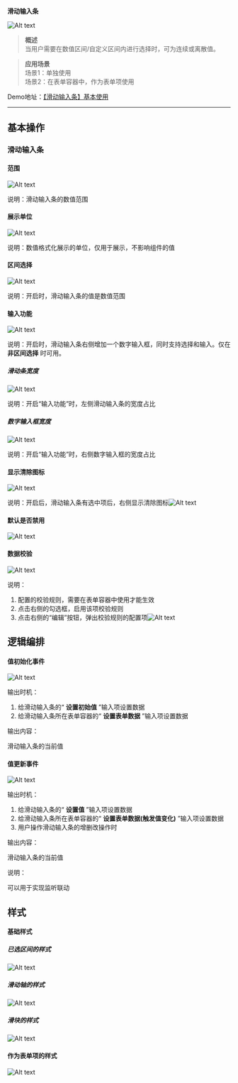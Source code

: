  **滑动输入条** 

![Alt text](img/image.png)
  

> **概述**\
当用户需要在数值区间/自定义区间内进行选择时，可为连续或离散值。

> **应用场景**\
场景1：单独使用\
场景2：在表单容器中，作为表单项使用

Demo地址：[【滑动输入条】基本使用](https://my.mybricks.world/mybricks-pc-page/index.html?id=470855501824069)

----

## 基本操作
### 滑动输入条
#### 范围

![Alt text](img/image-1.png)

说明：滑动输入条的数值范围
#### 展示单位

![Alt text](img/image-2.png)

说明：数值格式化展示的单位，仅用于展示，不影响组件的值
#### 区间选择

![Alt text](img/image-3.png)

说明：开启时，滑动输入条的值是数值范围
#### 输入功能

![Alt text](img/image-4.png)

说明：开启时，滑动输入条右侧增加一个数字输入框，同时支持选择和输入。仅在 **非区间选择** 时可用。
##### 滑动条宽度

![Alt text](img/image-5.png)

说明：开启“输入功能”时，左侧滑动输入条的宽度占比
##### 数字输入框宽度

![Alt text](img/image-6.png)

说明：开启“输入功能”时，右侧数字输入框的宽度占比
#### 显示清除图标

![Alt text](img/image-7.png)

说明：开启后，滑动输入条有选中项后，右侧显示清除图标![Alt text](img/image-8.png)
#### 默认是否禁用

![Alt text](img/image-9.png)
#### 数据校验

![Alt text](img/image-17.png)

说明：

1.  配置的校验规则，需要在表单容器中使用才能生效
2.  点击右侧的勾选框，启用该项校验规则
3.  点击右侧的“编辑”按钮，弹出校验规则的配置项![Alt text](img/image-10.png)
## 逻辑编排
#### 值初始化事件

![Alt text](img/image-11.png)

输出时机：

1.  给滑动输入条的“ **设置初始值** ”输入项设置数据
2.  给滑动输入条所在表单容器的“ **设置表单数据** ”输入项设置数据

输出内容：

滑动输入条的当前值
#### 值更新事件

![Alt text](img/image-12.png)

输出时机：

1.  给滑动输入条的“ **设置值** ”输入项设置数据
2.  给滑动输入条所在表单容器的“ **设置表单数据(触发值变化)** ”输入项设置数据
3.  用户操作滑动输入条的增删改操作时

输出内容：

滑动输入条的当前值

说明：

可以用于实现监听联动
## 样式
#### 基础样式
##### 已选区间的样式

![Alt text](img/image-13.png)
##### 滑动轴的样式

![Alt text](img/image-14.png)
##### 滑块的样式

![Alt text](img/image-15.png)
#### 作为表单项的样式

![Alt text](img/image-16.png)